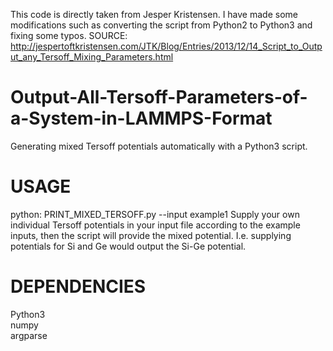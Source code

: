 This code is directly taken from Jesper Kristensen. I have made some modifications such as converting the script from Python2 to Python3 and fixing some typos. 
SOURCE: http://jespertoftkristensen.com/JTK/Blog/Entries/2013/12/14_Script_to_Output_any_Tersoff_Mixing_Parameters.html
# Output-All-Tersoff-Parameters-of-a-System-in-LAMMPS-Format
Generating mixed Tersoff potentials automatically with a Python3 script. 

# USAGE
python: PRINT_MIXED_TERSOFF.py --input example1
Supply your own individual Tersoff potentials in your input file according to the example inputs, then the script will provide the mixed potential. I.e. supplying potentials for Si and Ge would output the Si-Ge potential.  

# DEPENDENCIES

Python3  
numpy  
argparse  

